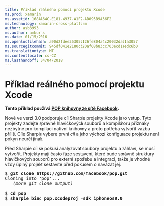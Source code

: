 ```yaml
---
title: Příklad reálného pomocí projektu Xcode
ms.prod: xamarin
ms.assetid: 168AA64C-E181-4937-A1F2-AD095B9A36F2
ms.technology: xamarin-cross-platform
author: asb3993
ms.author: amburns
ms.date: 01/15/2016
ms.openlocfilehash: a90d2fdee353057126fe804a4c20032dad1a3057
ms.sourcegitcommit: 945df041e2180cb20af08b83cc703ecd1aedc6b0
ms.translationtype: MT
ms.contentlocale: cs-CZ
ms.lasthandoff: 04/04/2018
---
```

# <a name="real-world-example-using-an-xcode-project"></a>Příklad reálného pomocí projektu Xcode


**Tento příklad používá [POP knihovny ze sítě Facebook](https://github.com/facebook/pop).**

Nové ve verzi 3.0 podporuje cíl Sharpie projekty Xcode jako vstup. Tyto projekty zadejte správné hlavičkových souborů a kompilátoru příznaky nezbytné pro kompilaci nativní knihovny a proto potřeba vytvořit vazbu příliš. Cíle Sharpie vybere první _cíl_ a jeho výchozí konfigurace projektu není pokyn neurčí jinak.

Před Sharpie cíl se pokusí analyzovat soubory projektu a záhlaví, se musí vytvořit. Projekty mají často fáze sestavení, které bude správně struktury hlavičkových souborů pro externí spotřebu a integraci, takže je vhodné vždy úplný projekt sestavíte před pokusem o navázat jej.

<pre>$ <b>git clone https://github.com/facebook/pop.git</b>
Cloning into 'pop'...
   <em>(more git clone output)</em>

$ <b>cd pop</b>
$ <b>sharpie bind pop.xcodeproj -sdk iphoneos9.0</b></pre>

